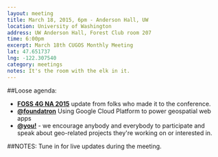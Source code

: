 ```yaml
---
layout: meeting
title: March 18, 2015, 6pm - Anderson Hall, UW
location: University of Washington
address: UW Anderson Hall, Forest Club room 207
time: 6:00pm
excerpt: March 18th CUGOS Monthly Meeting
lat: 47.651737
lng: -122.307540
category: meetings
notes: It's the room with the elk in it.
---
```


##Loose agenda:
- **[FOSS 4G NA 2015](https://2015.foss4g-na.org/)** update from folks who made it to the conference.
- **[@foundatron](https://github.com/foundatron)** Using Google Cloud Platform to power geospatial web apps
- **[@you!](http://github.com/cugos/cugos.github.com)** - we encourage anybody and everybody to participate and speak about geo-related projects they're working on or interested in.

##NOTES:
Tune in for live updates during the meeting.
